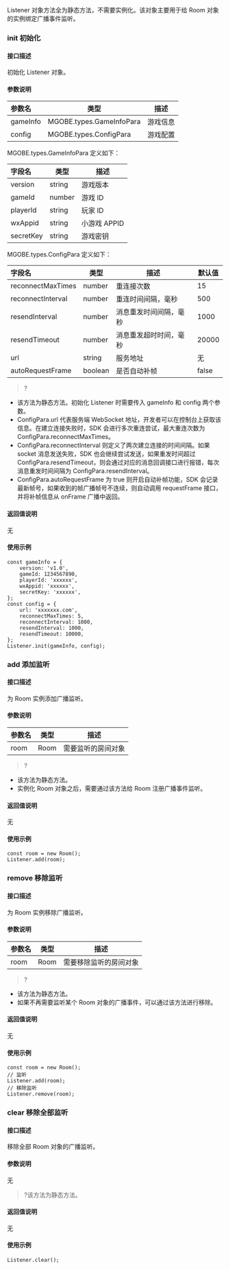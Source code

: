 
Listener 对象方法全为静态方法，不需要实例化。该对象主要用于给 Room 对象的实例绑定广播事件监听。

### init 初始化

#### 接口描述
初始化 Listener 对象。


#### 参数说明

|参数名|类型|描述|
|:---|---|---|
|gameInfo|MGOBE.types.GameInfoPara|游戏信息|
|config|MGOBE.types.ConfigPara|游戏配置|

MGOBE.types.GameInfoPara 定义如下：

|字段名|类型|描述|
|:---|---|---|
|version|string|游戏版本|
|gameId|number|游戏 ID|
|playerId|string|玩家 ID|
|wxAppid|string|小游戏 APPID|
|secretKey|string|游戏密钥|

MGOBE.types.ConfigPara 定义如下：

|字段名|类型|描述|默认值|
|:---|---|---|---|
|reconnectMaxTimes|number|重连接次数|15|
|reconnectInterval|number|重连时间间隔，毫秒|500|
|resendInterval|number|消息重发时间间隔，毫秒|1000|
|resendTimeout|number|消息重发超时时间，毫秒|20000|
|url|string|服务地址|无|
|autoRequestFrame|boolean|是否自动补帧|false|


>?
- 该方法为静态方法。初始化 Listener 时需要传入 gameInfo 和 config 两个参数。
- ConfigPara.url 代表服务端 WebSocket 地址，开发者可以在控制台上获取该信息。在建立连接失败时，SDK 会进行多次重连尝试，最大重连次数为 ConfigPara.reconnectMaxTimes。
- ConfigPara.reconnectInterval 则定义了两次建立连接的时间间隔。如果 socket 消息发送失败，SDK 也会继续尝试发送，如果重发时间超过 ConfigPara.resendTimeout，则会通过对应的消息回调接口进行报错，每次消息重发时间间隔为 ConfigPara.resendInterval。
- ConfigPara.autoRequestFrame 为 true 则开启自动补帧功能，SDK 会记录最新帧号，如果收到的帧广播帧号不连续，则自动调用 requestFrame 接口，并将补帧信息从 onFrame 广播中返回。


#### 返回值说明
无

#### 使用示例

```
const gameInfo = {
	version: 'v1.0',
	gameId: 1234567890,
	playerId: 'xxxxxx',
	wxAppid: 'xxxxxx',
	secretKey: 'xxxxxx',
};
const config = {
	url: 'xxxxxxx.com',
	reconnectMaxTimes: 5,
	reconnectInterval: 1000,
	resendInterval: 1000,
	resendTimeout: 10000,
};
Listener.init(gameInfo, config);
```



### add 添加监听

#### 接口描述
为 Room 实例添加广播监听。

#### 参数说明

|参数名|类型|描述|
|:---|---|---|
|room|Room|需要监听的房间对象|


>?
- 该方法为静态方法。
- 实例化 Room 对象之后，需要通过该方法给 Room 注册广播事件监听。


#### 返回值说明
无



#### 使用示例

```
const room = new Room();
Listener.add(room);
```

### remove 移除监听

#### 接口描述
为 Room 实例移除广播监听。

#### 参数说明

|参数名|类型|描述|
|:---|---|---|
|room|Room|需要移除监听的房间对象|


>?
- 该方法为静态方法。
- 如果不再需要监听某个 Room 对象的广播事件，可以通过该方法进行移除。


#### 返回值说明
无



#### 使用示例

```
const room = new Room();
// 监听
Listener.add(room);
// 移除监听
Listener.remove(room);
```

### clear 移除全部监听

#### 接口描述
移除全部 Room 对象的广播监听。

#### 参数说明
无


>?该方法为静态方法。

#### 返回值说明
无



#### 使用示例

```
Listener.clear();
```
